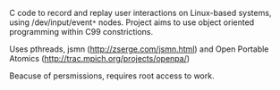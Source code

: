 C code to record and replay user interactions on Linux-based systems, using /dev/input/event`*` nodes. Project aims to use object oriented programming within C99 constrictions.

Uses pthreads, jsmn (http://zserge.com/jsmn.html) and Open Portable Atomics (http://trac.mpich.org/projects/openpa/)

Beacuse of persmissions, requires root access to work.